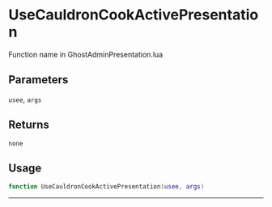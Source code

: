# UseCauldronCookActivePresentation
Function name in GhostAdminPresentation.lua
## Parameters
`usee`, `args`
## Returns
`none`
## Usage
```lua
function UseCauldronCookActivePresentation(usee, args)
```
---
